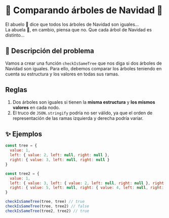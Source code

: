 # 🎄 Comparando árboles de Navidad 🎄

El abuelo 👴 dice que todos los árboles de Navidad son iguales...  
La abuela 👵, en cambio, piensa que no. Que cada árbol de Navidad es distinto...  

## 📌 Descripción del problema

Vamos a crear una función `checkIsSameTree` que nos diga si dos árboles de Navidad son iguales. Para ello, debemos comparar los árboles teniendo en cuenta su estructura y los valores en todas sus ramas.

## Reglas

1. Dos árboles son iguales si tienen la **misma estructura** y **los mismos valores** en cada nodo.
2. El truco de `JSON.stringify` podría no ser válido, ya que el orden de representación de las ramas izquierda y derecha podría variar.

## ✨ Ejemplos

```javascript
const tree = {
  value: 1,
  left: { value: 2, left: null, right: null },
  right: { value: 3, left: null, right: null }
}

const tree2 = {
  value: 1,
  left: { value: 3, left: { value: 2, left: null, right: null }, right: null },
  right: { value: 5, left: null, right: { value: 4, left: null, right: null } }
}

checkIsSameTree(tree, tree) // true
checkIsSameTree(tree, tree2) // false
checkIsSameTree(tree2, tree2) // true
